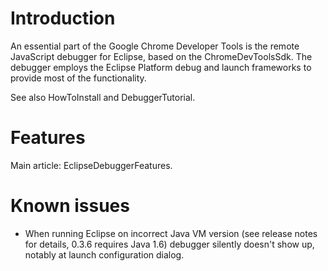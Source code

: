 # Introduction #

An essential part of the Google Chrome Developer Tools is the remote JavaScript debugger for Eclipse, based on the ChromeDevToolsSdk. The debugger employs the Eclipse Platform debug and launch frameworks to provide most of the functionality.

See also HowToInstall and DebuggerTutorial.

# Features #

Main article: EclipseDebuggerFeatures.

# Known issues #
  * When running Eclipse on incorrect Java VM version (see release notes for details, 0.3.6 requires Java 1.6) debugger silently doesn't show up, notably at launch configuration dialog.